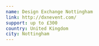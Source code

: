 ```yaml
---
name: Design Exchange Nottingham
link: http://dxnevent.com/
support: up to £300
country: United Kingdom
city: Nottingham
---
```

